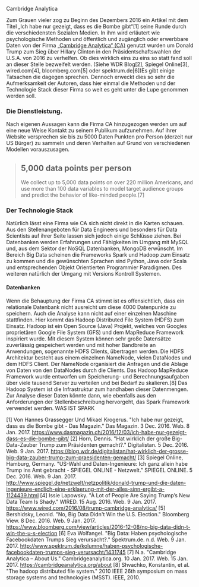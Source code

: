 Cambridge Analytica

Zum Grauen vieler zog zu Beginn des Dezembers 2016 ein Artikel mit dem Titel „Ich habe nur gezeigt, dass es die Bombe gibt“[1] seine Runde durch die verschiedensten Sozialen Medien. In ihm wird erläutert wie psychologische Methoden und öffentlich und zugänglich oder erwerbbare Daten von der Firma [„Cambridge Analytica“ (CA)](https://cambridgeanalytica.org/) genutzt wurden um Donald Trump zum Sieg über Hillary Clinton in den Präsidentschaftswahlen der U.S.A. von 2016  zu verhelfen. Ob dies wirklich eins zu eins so statt fand soll an dieser Stelle bezweifelt werden. (Siehe WDR Blog[2], Spiegel Online[3], wired.com[4], bloomberg.com[5] oder spektrum.de[6])Es gibt einige Tatsachen die dagegen sprechen. Dennoch erweckt dies so sehr die Aufmerksamkeit der Autoren, dass hier einmal die Methoden und der Technologie Stack dieser Firma so weit es geht unter die Lupe genommen werden soll.   

### Die Dienstleistung.  

Nach eigenen Aussagen kann die Firma CA hinzugezogen werden um auf eine neue Weise Kontakt zu seinem Publikum aufzunehmen. Auf ihrer Website versprechen sie bis zu 5000 Daten Punkten pro Person (derzeit nur US Bürger) zu sammeln und deren Verhalten auf Grund von verschiedenen Modellen vorauszusagen. 
> ## 5,000 data points per person  
> We collect up to 5,000 data points on over 220 million Americans, and use more than 100 data variables to model target audience groups and predict the behavior of like-minded people.[7]

### Der Technologie Stack  

Natürlich lässt eine Firma wie CA sich nicht direkt in die Karten schauen. Aus den Stellenangeboten für Data Engineers und besonders für Data Scientists auf ihrer Seite lassen sich jedoch einige Schlüsse ziehen. Bei Datenbanken werden Erfahrungen und Fähigkeiten im Umgang mit  MySQL und, aus dem Sektor der NoSQL Datenbanken, MongoDB erwünscht. Im Bereich Big Data scheinen die Frameworks Spark und Hadoop zum Einsatz zu kommen und die gewünschten Sprachen sind Python, Java oder Scala und entsprechenden Objekt Orientierten Programmier Paradigmen. Des weiteren natürlich der Umgang mit Versions Kontroll Systemen.   

#### Datenbanken

Wenn die Behauptung der Firma CA stimmt ist es offensichtlich, dass ein relationale Datenbank nicht ausreicht um diese 4000 Datenpunkte zu speichern. Auch die Analyse kann nicht auf einer einzelnen Maschine stattfinden. Hier kommt das Hadoop Distributed File System (HDFS) zum Einsatz. Hadoop ist ein Open Source (Java) Projekt, welches von Googles proprietären Google File System (GFS) und dem MapReduce Framework inspiriert wurde.  Mit diesem System können sehr große Datensätze zuverlässig gespeichert werden und mit hoher Bandbreite an Anwendungen, sogenannte HDFS Clients, übertragen werden. Die HDFS Architektur besteht aus einem einzelnen NameNode, vielen DataNodes und dem HDFS Client. Der NameNode organisiert die Anfragen und die Ablage von Daten von den DataNodes durch die Clients. Das Hadoop MapReduce Framework wurde entworfen um Speicherung- und Berechnungsaufgaben über viele tausend Server zu verteilen und bei Bedarf zu skalieren.[8] Das Hadoop System ist die Infrastruktur zum handhaben dieser Datenmengen. Zur Analyse dieser Daten könnte dann, wie ebenfalls aus den Anforderungen der Stellenbeschreibung hervorgeht, das Spark Framework verwendet werden. WAS IST SPARK

[1] Von Hannes Grassegger Und Mikael Krogerus. "Ich habe nur gezeigt, dass es die Bombe gibt - Das Magazin." Das Magazin. 3 Dec. 2016. Web. 8 Jan. 2017. <https://www.dasmagazin.ch/2016/12/03/ich-habe-nur-gezeigt-dass-es-die-bombe-gibt/>
[2] Horn, Dennis. "Hat wirklich der große Big-Data-Zauber Trump zum Präsidenten gemacht?." Digitalistan. 5 Dec. 2016. Web. 9 Jan. 2017. <https://blog.wdr.de/digitalistan/hat-wirklich-der-grosse-big-data-zauber-trump-zum-praesidenten-gemacht/>
[3] Spiegel Online, Hamburg, Germany. "US-Wahl und Daten-Ingenieure: Ich ganz allein habe Trump ins Amt gebracht - SPIEGEL ONLINE - Netzwelt." SPIEGEL ONLINE. 5 Dec. 2016. Web. 9 Jan. 2017. <http://www.spiegel.de/netzwelt/netzpolitik/donald-trump-und-die-daten-ingenieure-endlich-eine-erklaerung-mit-der-alles-sinn-ergibt-a-1124439.html>
[4] Issie Lapowsky. "A Lot of People Are Saying Trump’s New Data Team Is Shady." WIRED. 15 Aug. 2016. Web. 9 Jan. 2017. <https://www.wired.com/2016/08/trump-cambridge-analytica/>
[5] Bershidsky, Leonid. "No, Big Data Didn't Win the U.S. Election." Bloomberg View. 8 Dec. 2016. Web. 9 Jan. 2017. <https://www.bloomberg.com/view/articles/2016-12-08/no-big-data-didn-t-win-the-u-s-election>
[6] Eva Wolfangel. "Big Data: Haben psychologische Facebookdaten Trumps Sieg verursacht?." Spektrum.de. n.d. Web. 9 Jan. 2017. <http://www.spektrum.de/kolumne/haben-psychologische-facebookdaten-trumps-sieg-verursacht/1431745>
[7] N.a. "Cambridge Analytica – About Us." Cambridgeanalytica.org. 10 Jan. 2017. Web. 15 Jan. 2017. <https://cambridgeanalytica.org/about>
[8] Shvachko, Konstantin, et al. "The hadoop distributed file system." 2010 IEEE 26th symposium on mass storage systems and technologies (MSST). IEEE, 2010.